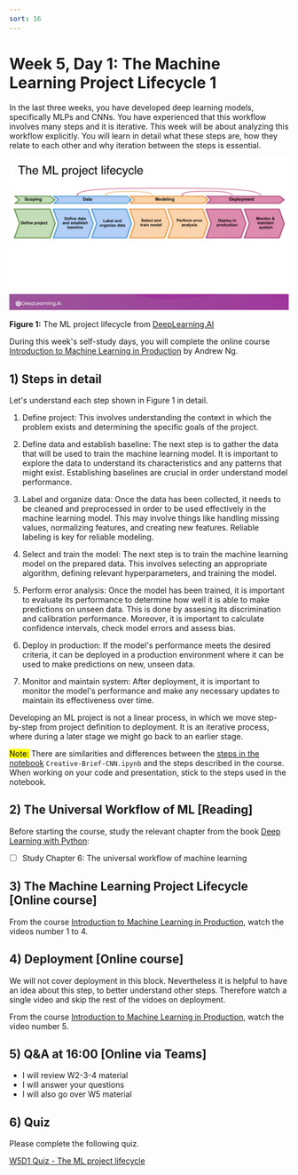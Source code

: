 ```yaml
---
sort: 16
---
```


# Week 5, Day 1: The Machine Learning Project Lifecycle 1

In the last three weeks, you have developed deep learning models, specifically MLPs and CNNs. You have experienced that this workflow involves many steps and it is iterative. This week will be about analyzing this workflow explicitly. You will learn in detail what these steps are, how they relate to each other and why iteration between the steps is essential.

<img src="./images/lifecycle.png" width="800">

**Figure 1:** The ML project lifecycle from [DeepLearning.AI](https://www.deeplearning.ai/)

During this week's self-study days, you will complete the online course [Introduction to Machine Learning in Production](https://youtube.com/playlist?list=PLkDaE6sCZn6GMoA0wbpJLi3t34Gd8l0aK) by Andrew Ng.

## 1) Steps in detail

Let's understand each step shown in Figure 1 in detail.

1. Define project: This involves understanding the context in which the problem exists and determining the specific goals of the project.

2. Define data and establish baseline: The next step is to gather the data that will be used to train the machine learning model. It is important to explore the data to understand its characteristics and any patterns that might exist. Establishing baselines are crucial in order understand model performance.

3. Label and organize data: Once the data has been collected, it needs to be cleaned and preprocessed in order to be used effectively in the machine learning model. This may involve things like handling missing values, normalizing features, and creating new features. Reliable labeling is key for reliable modeling.

4. Select and train the model: The next step is to train the machine learning model on the prepared data. This involves selecting an appropriate algorithm, defining relevant hyperparameters, and training the model.

5. Perform error analysis:  Once the model has been trained, it is important to evaluate its performance to determine how well it is able to make predictions on unseen data. This is done by assesing its discrimination and calibration performance. Moreover, it is important to calculate confidence intervals, check model errors and assess bias.

6. Deploy in production: If the model's performance meets the desired criteria, it can be deployed in a production environment where it can be used to make predictions on new, unseen data.

7. Monitor and maintain system: After deployment, it is important to monitor the model's performance and make any necessary updates to maintain its effectiveness over time.

Developing an ML project is not a linear process, in which we move step-by-step from project definition to deployment. It is an iterative process, where during a later stage we might go back to an earlier stage.

<mark>Note:</mark> There are similarities and differences between the [steps in the notebook](https://adsai.buas.nl/Study%20Content/DeepLearning/13.%20CNN%20day%203.html#the-datalab-notebook) `Creative-Brief-CNN.ipynb` and the steps described in the course. When working on your code and presentation, stick to the steps used in the notebook.

## 2) The Universal Workflow of ML [Reading]

Before starting the course, study the relevant chapter from the book [Deep Learning with Python](https://www.manning.com/books/deep-learning-with-python-second-edition):
- [ ] Study Chapter 6: The universal workflow of machine learning

## 3) The Machine Learning Project Lifecycle [Online course]

From the course [Introduction to Machine Learning in Production](https://youtube.com/playlist?list=PLkDaE6sCZn6GMoA0wbpJLi3t34Gd8l0aK), watch the videos number 1 to 4.

## 4) Deployment [Online course]

We will not cover deployment in this block. Nevertheless it is helpful to have an idea about this step, to better understand other steps. Therefore watch a single video and skip the rest of the vidoes on deployment.

From the course [Introduction to Machine Learning in Production](https://youtube.com/playlist?list=PLkDaE6sCZn6GMoA0wbpJLi3t34Gd8l0aK), watch the video number 5.

## 5) Q&A at 16:00 [Online via Teams]

- I will review W2-3-4 material
- I will answer your questions
- I will also go over W5 material

## 6) Quiz

Please complete the following quiz.

[W5D1 Quiz - The ML project lifecycle](https://forms.office.com/e/uqnxkGS9i2)
